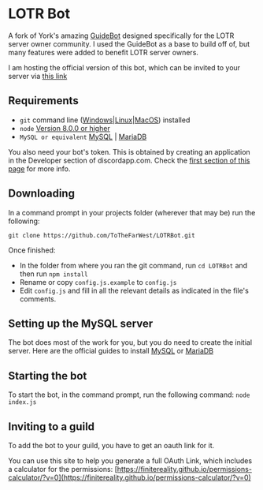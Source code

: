 # LOTR Bot
A fork of York's amazing [GuideBot](https://github.com/An-Idiots-Guide/guidebot) designed specifically for the LOTR server owner community. I used the GuideBot as a base to build off of, but many features were added to benefit LOTR server owners.

I am hosting the official version of this bot, which can be invited to your server via [this link](https://discordapp.com/api/oauth2/authorize?client_id=384037879304814613&permissions=268692502&scope=bot)

## Requirements

- `git` command line ([Windows](https://git-scm.com/download/win)|[Linux](https://git-scm.com/book/en/v2/Getting-Started-Installing-Git)|[MacOS](https://git-scm.com/download/mac)) installed
- `node` [Version 8.0.0 or higher](https://nodejs.org)
- `MySQL or equivalent` [MySQL](https://www.mysql.com/downloads/) | [MariaDB](https://mariadb.org/download/)

You also need your bot's token. This is obtained by creating an application in
the Developer section of discordapp.com. Check the [first section of this page](https://anidiots.guide/getting-started/the-long-version.html)
for more info.

## Downloading

In a command prompt in your projects folder (wherever that may be) run the following:

`git clone https://github.com/ToTheFarWest/LOTRBot.git`

Once finished:

- In the folder from where you ran the git command, run `cd LOTRBot` and then run `npm install`
- Rename or copy `config.js.example` to `config.js`
- Edit `config.js` and fill in all the relevant details as indicated in the file's comments.

## Setting up the MySQL server
The bot does most of the work for you, but you do need to create the initial server. Here are the official guides to install [MySQL](https://dev.mysql.com/doc/refman/5.7/en/installing.html) or [MariaDB](https://mariadb.com/kb/en/library/binary-packages/)

## Starting the bot

To start the bot, in the command prompt, run the following command:
`node index.js`

## Inviting to a guild

To add the bot to your guild, you have to get an oauth link for it.

You can use this site to help you generate a full OAuth Link, which includes a calculator for the permissions:
[https://finitereality.github.io/permissions-calculator/?v=0](https://finitereality.github.io/permissions-calculator/?v=0)
